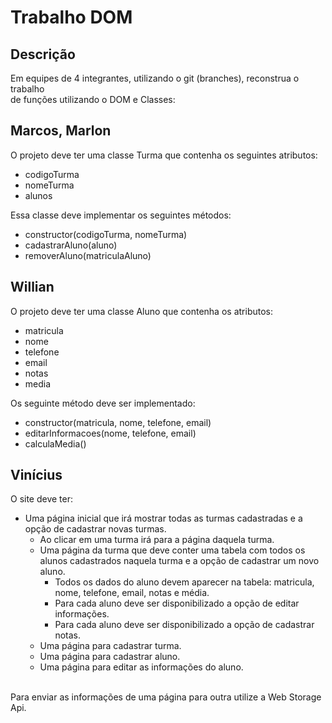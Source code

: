 # Trabalho DOM

<h2> Descrição </h2>

Em equipes de 4 integrantes, utilizando o git (branches), reconstrua o trabalho <br>
de funções utilizando o DOM e Classes:

<h2> Marcos, Marlon </h2>
O projeto deve ter uma classe Turma que contenha os seguintes atributos:<br>

 * codigoTurma
 * nomeTurma
 * alunos

Essa classe deve implementar os seguintes métodos:<br>
 * constructor(codigoTurma, nomeTurma)
 * cadastrarAluno(aluno)
 * removerAluno(matriculaAluno)

<h2> Willian </h2>
O projeto deve ter uma classe Aluno que contenha os atributos:<br>

 * matricula
 * nome
 * telefone
 * email
 * notas
 * media

Os seguinte método deve ser implementado: <br>
 * constructor(matricula, nome, telefone, email)
 * editarInformacoes(nome, telefone, email)
 * calculaMedia()

<h2> Vinícius </h2>
O site deve ter:<br>

 * Uma página inicial que irá mostrar todas as turmas cadastradas e a opção de cadastrar novas turmas.
    - Ao clicar em uma turma irá para a página daquela turma.
    * Uma página da turma que deve conter uma tabela com todos os alunos cadastrados naquela turma
      e a opção de cadastrar um novo aluno.
        - Todos os dados do aluno devem aparecer na tabela: matricula, nome, telefone, email, notas e média.
        - Para cada aluno deve ser disponibilizado a opção de editar informações.
        - Para cada aluno deve ser disponibilizado a opção de cadastrar notas.
    * Uma página para cadastrar turma.
    * Uma página para cadastrar aluno.
    * Uma página para editar as informações do aluno.
<br>
Para enviar as informações de uma página para outra utilize a Web Storage Api.
